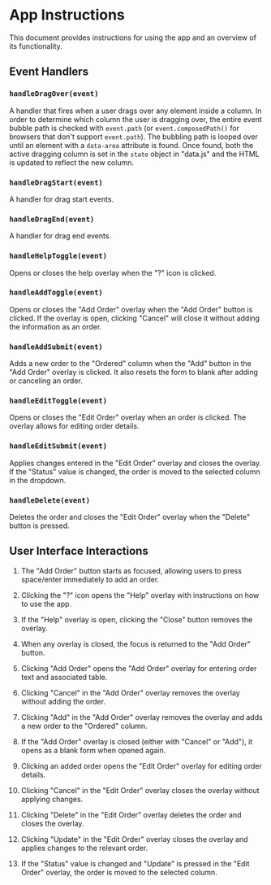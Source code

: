 # App Instructions

This document provides instructions for using the app and an overview of its functionality.

## Event Handlers

### `handleDragOver(event)`

A handler that fires when a user drags over any element inside a column. In order to determine which column the user is dragging over, the entire event bubble path is checked with `event.path` (or `event.composedPath()` for browsers that don't support `event.path`). The bubbling path is looped over until an element with a `data-area` attribute is found. Once found, both the active dragging column is set in the `state` object in "data.js" and the HTML is updated to reflect the new column.

### `handleDragStart(event)`

A handler for drag start events.

### `handleDragEnd(event)`

A handler for drag end events.

### `handleHelpToggle(event)`

Opens or closes the help overlay when the "?" icon is clicked.

### `handleAddToggle(event)`

Opens or closes the "Add Order" overlay when the "Add Order" button is clicked. If the overlay is open, clicking "Cancel" will close it without adding the information as an order.

### `handleAddSubmit(event)`

Adds a new order to the "Ordered" column when the "Add" button in the "Add Order" overlay is clicked. It also resets the form to blank after adding or canceling an order.

### `handleEditToggle(event)`

Opens or closes the "Edit Order" overlay when an order is clicked. The overlay allows for editing order details.

### `handleEditSubmit(event)`

Applies changes entered in the "Edit Order" overlay and closes the overlay. If the "Status" value is changed, the order is moved to the selected column in the dropdown.

### `handleDelete(event)`

Deletes the order and closes the "Edit Order" overlay when the "Delete" button is pressed.

## User Interface Interactions

1. The "Add Order" button starts as focused, allowing users to press space/enter immediately to add an order.

2. Clicking the "?" icon opens the "Help" overlay with instructions on how to use the app.

3. If the "Help" overlay is open, clicking the "Close" button removes the overlay.

4. When any overlay is closed, the focus is returned to the "Add Order" button.

5. Clicking "Add Order" opens the "Add Order" overlay for entering order text and associated table.

6. Clicking "Cancel" in the "Add Order" overlay removes the overlay without adding the order.

7. Clicking "Add" in the "Add Order" overlay removes the overlay and adds a new order to the "Ordered" column.

8. If the "Add Order" overlay is closed (either with "Cancel" or "Add"), it opens as a blank form when opened again.

9. Clicking an added order opens the "Edit Order" overlay for editing order details.

10. Clicking "Cancel" in the "Edit Order" overlay closes the overlay without applying changes.

11. Clicking "Delete" in the "Edit Order" overlay deletes the order and closes the overlay.

12. Clicking "Update" in the "Edit Order" overlay closes the overlay and applies changes to the relevant order.

13. If the "Status" value is changed and "Update" is pressed in the "Edit Order" overlay, the order is moved to the selected column.

